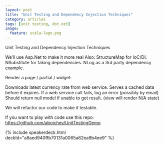 ```yaml
---
layout: post
title: "Unit Testing and Dependency Injection Techniques"
category: articles
tags: [unit testing, dot.net]
image:
  feature: scala-logo.png
---
```


Unit Testing and Dependency Injection Techniques

We’ll use Asp.Net to make it more real Also:StructureMap for IoC/DI.NSubstitute for faking dependencies.NLog as a 3rd party dependency example.Render a page / partial / widget:
Downloads latest currency rate from web service.Serves a cached data before it expires.If a web service call fails, log an error (possibly by email)Should return null model if unable to get result.(view will render N/A state)

We will refactor our code to make it testable. 

If you want to play with code use this repo: https://github.com/aboichev/UnitTestingDemo


{% include speakerdeck.html deckId="a8aed940ffb70131a0065a62ea9b4ee9" %}
